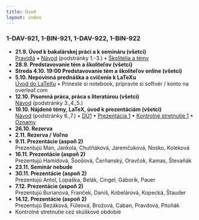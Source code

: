 ```yaml
---
title: Úvod
layout: index
---
```


### 1-DAV-921, 1-BIN-921, 1-DAV-922, 1-BIN-922

* **21.9. Úvod k bakalárskej práci a k semináru (všetci)**<br>
[Pravidlá](./Pravidlá_ZS.md)  • [Návod](./Návod.md) (podstránky 1.-3.)  •  [Školitelia a témy](./Školitelia.md)
* **28.9. Predstavovanie tém a školiteľov (všetci)**
* **Streda 4.10. 19:00 Predstavovanie tém a školiteľov online (všetci)**<br>
* **5.10. Nepovinná prednáška a cvičenie k LaTeXu**<br>
[Úvod do LaTeXu](./Úvod_do_LaTeXu.md)  • Prineste si notebook, pripravte si softvér / konto na overleaf.com
* **12.10. Písomná práca, práca s literatúrou (všetci)**<br>
[Návod](./Návod.md) (podstránky 3.,4.,5.) 
* **19.10. Nájdené témy, LaTeX, úvod k prezentáciám (všetci)**<br>
[Návod](./Návod.md) (podstránky 6.,7.) •  [DÚ1](./DÚ1.md) • [Prezentácia 1](./Prezentácia_1.md) • [Kontrolné stretnutie 1](./Kontrolné_stretnutie_1.md) • [Oznamy](Oznamy_október.md)
* **26.10. Rezerva**
* **2.11. Rezerva / Voľno**
* **9.11. Prezentácie (aspoň 2)**<br>
Prezentujú Man, Jankola, Chutňáková, Jaremčuková, Nosko, Koleková
* **16.11. Prezentácie (aspoň 2)**<br>
Prezentujú Hamidová, Šoošová, Čerňanský, Oravčok, Kamas, Števaňák
* **23.11. Seminár nebude**<br>
* **30.11. Prezentácie (aspoň 2)**<br>
Prezentujú Antol, Lopaška, Belák, Cingel, Gáborik, Pauer
* **7.12. Prezentácie (aspoň 2)**<br>
Prezentujú Burianová, Franček, Daniš, Kobelárová, Kopecká, Štauder
* **14.12. Prezentácie (aspoň 2)**<br>
Prezentujú Bezáková, Füleová, Brožová, Caban, Pravdová, Pitoňák
* Kontrolné stretnutie cez skúškové obdobie<br>
